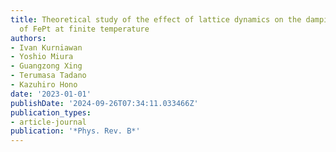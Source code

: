 ```yaml
---
title: Theoretical study of the effect of lattice dynamics on the damping constant
  of FePt at finite temperature
authors:
- Ivan Kurniawan
- Yoshio Miura
- Guangzong Xing
- Terumasa Tadano
- Kazuhiro Hono
date: '2023-01-01'
publishDate: '2024-09-26T07:34:11.033466Z'
publication_types:
- article-journal
publication: '*Phys. Rev. B*'
---
```


